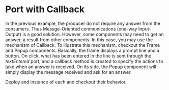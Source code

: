 # Port with Callback

In the previous example, the producer do not require any answer from the consumers. Thus Messge-Oriented communications (one-way Input-Output) is a good solution. However, some components may need to get an answer, a result from other components.
In this case, you may use the mechanism of Callback. To illustrate this mechanism, checkout the Frame and Popup components.
Basically, the frame displays a prompt line and a button. On click, what has been entered in the line is sent through the *textEntered* port, and a callback method is created to specify the actions to take when an answer is received.
On its side, the Popup component will simply display the message received and ask for an answer.

Deploy and instance of each and checkout their behavior.
